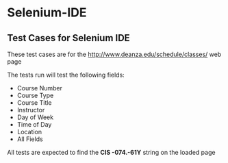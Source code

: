 # Selenium-IDE
## Test Cases for Selenium IDE

These test cases are for the http://www.deanza.edu/schedule/classes/ web page

The tests run will test the following fields:
* Course Number
* Course Type
* Course Title
* Instructor
* Day of Week
* Time of Day
* Location
* All Fields

All tests are expected to find the **CIS -074.-61Y** string on the loaded page

